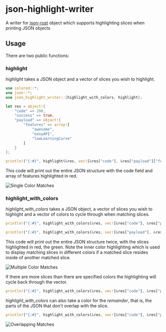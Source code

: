 # json-highlight-writer

A writer for [json-rust](https://github.com/maciejhirsz/json-rust) object which supports highlighting slices when printing JSON objects

## Usage

There are two public functions:

### highlight

_highlight_ takes a JSON object and a vector of slices you wish to highlight.

```rust
use colored::*;
use json::*;
use json_highlight_writer::{highlight_with_colors, highlight};

let res = object!{
    "code" => 200,
    "success" => true,
    "payload" => object!{
        "features" => array![
            "awesome",
            "easyAPI",
            "lowLearningCurve"
        ]
    }
};

println!("{:#}", highlight(&res, vec![&res["code"], &res["payload"]["features"]]));
```

This code will print out the entire JSON structure with the code field and array of features highlighted in red.

![Single Color Matches](../master/assets/single.png?raw=true)

### highlight_with_colors

_highlight_with_colors_ takes a JSON object, a vector of slices you wish to highlight and a vector of colors to cycle through when matching slices.

```rust
println!("{:#}", highlight_with_colors(&res, vec![&res["code"], &res["payload"]["features"]], Some(vec![Color::Red, Color::Green]), None));

println!("{:#}", highlight_with_colors(&res, vec![&res["payload"], &res["payload"]["features"]], Some(vec![Color::Red, Color::Green]), None));
```

This code will print out the entire JSON structure twice, with the slices highlighted in red, the green.
Note the inner color highlighting which is used to display matching slices in different colors if a matched slice resides inside of another matched slice.

![Multiple Color Matches](../master/assets/multiple.png?raw=true)

If there are more slices than there are specified colors the highlighting will cycle back through the vector.

```rust
println!("{:#}", highlight_with_colors(&res, vec![&res["code"], &res["payload"], &res["payload"]["features"]], Some(vec![Color::Red, Color::Green]), None));
```

_highlight_with_colors_ can also take a color for the _remainder_, that is, the parts of the JSON that don't overlap with the slice.

```rust
println!("{:#}", highlight_with_colors(&res, vec![&res["code"], &res["payload"], &res["payload"]["features"]], Some(vec![Color::Red, Color::Green]), Some(Color::White)));
```

![Overlapping Matches](../master/assets/overlap.png?raw=true)

